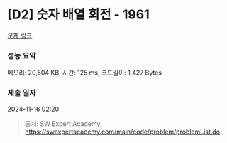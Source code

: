 # [D2] 숫자 배열 회전 - 1961 

[문제 링크](https://swexpertacademy.com/main/code/problem/problemDetail.do?contestProbId=AV5Pq-OKAVYDFAUq) 

### 성능 요약

메모리: 20,504 KB, 시간: 125 ms, 코드길이: 1,427 Bytes

### 제출 일자

2024-11-16 02:20



> 출처: SW Expert Academy, https://swexpertacademy.com/main/code/problem/problemList.do